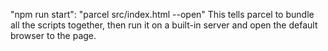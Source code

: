"npm run start": "parcel src/index.html --open"
This tells parcel to bundle all the scripts together, then run it on a built-in server and open the default browser to the page.